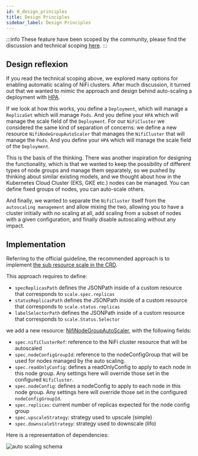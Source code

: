 ```yaml
---
id: 0_design_principles
title: Design Principles
sidebar_label: Design Principles
---
```


:::info
These feature have been scoped by the community, please find the discussion and technical scoping [here](https://docs.google.com/document/d/1QNGSNNjWx4CGt5-NvX9ZArQMfyrwjw-B95f54GUNdB0/edit#heading=h.t9xh94v7viuj).
:::

## Design reflexion

If you read the technical scoping above, we explored many options for enabling automatic scaling of NiFi clusters.
After much discussion, it turned out that we wanted to mimic the approach and design behind auto-scaling a deployment with [HPA](https://kubernetes.io/docs/tasks/run-application/horizontal-pod-autoscale/).

If we look at how this works, you define a `Deployment`, which will manage a `ReplicaSet` which will manage `Pods`. And you define your `HPA` which will manage the scale field of the `Deployment`.
For our `NiFiCluster` we considered the same kind of separation of concerns: we define a new resource `NifiNodeGroupAutoScaler` that manages the `NifiCluster` that will manage the `Pods`. And you define your `HPA` which will manage the scale field of the `Deployment`.

This is the basis of the thinking. There was another inspiration for designing the functionality, which is that we wanted to keep the possibility of different types of node groups and manage them separately, so we pushed by thinking about similar existing models, and we thought about how in the Kubernetes Cloud Cluster (EKS, GKE etc.) nodes can be managed.
You can define fixed groups of nodes, you can auto-scale others.

And finally, we wanted to separate the `NifiCluster` itself from the `autoscaling management` and allow mixing the two, allowing you to have a cluster initially with no scaling at all, add scaling from a subset of nodes with a given configuration, and finally disable autoscaling without any impact.

## Implementation

Referring to the official guideline, the recommended approach is to implement [the sub resource scale in the CRD](https://kubernetes.io/docs/tasks/extend-kubernetes/custom-resources/custom-resource-definitions/#scale-subresource).

This approach requires to define:
- `specReplicasPath` defines the JSONPath inside of a custom resource that corresponds to `scale.spec.replicas`
- `statusReplicasPath` defines the JSONPath inside of a custom resource that corresponds to `scale.status.replicas`
- `labelSelectorPath` defines the JSONPath inside of a custom resource that corresponds to `scale.Status.Selector`

we add a new resource: [NifiNodeGroupAutoScaler](../../../../5_references/7_nifi_nodegroup_autoscaler), with the following fields:  
- `spec.nifiClusterRef`: reference to the NiFi cluster resource that will be autoscaled
- `spec.nodeConfigGroupId`: reference to the nodeConfigGroup that will be used for nodes managed by the auto scaling.
- `spec.readOnlyConfig`: defines a readOnlyConfig to apply to each node in this node group. Any settings here will override those set in the configured `NifiCluster`.
- `spec.nodeConfig`: defines a nodeConfig to apply to each node in this node group. Any settings here will override those set in the configured `nodeConfigGroupId`.
- `spec.replicas`: current number of replicas expected for the node config group
- `spec.upscaleStrategy`: strategy used to upscale (simple)
- `spec.downscaleStrategy`: strategy used to downscale (lifo)

Here is a representation  of dependencies:

![auto scaling schema](/img/auto_scaling.jpg)